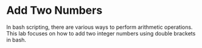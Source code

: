 # Add Two Numbers

In bash scripting, there are various ways to perform arithmetic operations. This lab focuses on how to add two integer numbers using double brackets in bash.
